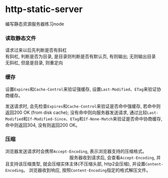 # http-static-server

编写静态资源服务器练习node

### 读取静态文件

请求过来以后先判断是否有斜杠                                                                                                      
有斜杠, 判断是否为目录, 是目录则判断是否有默认页, 有则输出; 无则输出目录                                                 
无斜杠, 但是是目录, 则重定向

### 缓存

设置`Expires`和`Cache-Control`来验证强缓存, 设置`Last-Modified`、`ETag`来验证协商缓存。

发送请求时, 会先检查`Expires`和`Cache-Control`来验证是否命中强缓存, 若命中则返回200 OK (from disk cache); 没有命中则向服务器发送请求, 通过比较`Last-Modified`和`If-Modified-Since`、`ETag`和`If-None-Match`来验证是否命中协商缓存, 命中则返回304, 没有则返回200 OK。

### 压缩

浏览器发送请求时会携带`Accept-Encoding`, 表示浏览器支持的压缩格式。                                                                 
服务器收到请求后, 会查看`Accept-Encoding`, 并且支持该压缩类型, 就会压缩实体主体(不压缩头部, http2会压缩), 并设置`Content-Encoding`。
浏览器收到响应, 按照`Content-Encoding`指定的格式解压文件。
